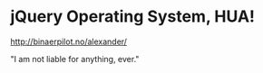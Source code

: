 jQuery Operating System, HUA!
=============================

http://binaerpilot.no/alexander/

"I am not liable for anything, ever."